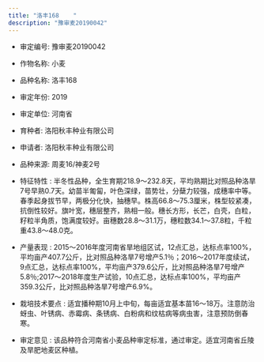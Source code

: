 ```yaml
---
title: "洛丰168	 "
description: "豫审麦20190042"
---
```

* 审定编号:  豫审麦20190042

*  作物名称:  小麦

*  品种名称:  洛丰168	 

*  审定年份:  2019

*  审定单位:  河南省

* 育种者:  洛阳秋丰种业有限公司

*  申请者:  洛阳秋丰种业有限公司 

*  品种来源:  周麦16/神麦2号

*  特征特性 : 
半冬性品种，全生育期218.9～232.8天，平均熟期比对照品种洛旱7号早熟0.7天。幼苗半匍匐，叶色深绿，苗势壮，分蘖力较强，成穗率中等。春季起身拔节早，两极分化快，抽穗早。株高66.8～75.3厘米，株型较紧凑，抗倒性较好。旗叶宽，穗层整齐，熟相一般。穗长方形，长芒，白壳，白粒，籽粒半角质，饱满度较好。亩穗数28.8～31.1万，穗粒数34.1～37.8粒，千粒重43.8～48.0克。 
 
*  产量表现 : 
2015～2016年度河南省旱地组区试，12点汇总，达标点率100%，平均亩产407.7公斤，比对照品种洛旱7号增产5.1％；2016～2017年度续试，9点汇总，达标点率100%，平均亩产379.6公斤，比对照品种洛旱7号增产5.8％;2017～2018年度生产试验，10点汇总，达标点率100%，平均亩产359.3公斤，比对照品种洛旱7号增产6.9%。

*  栽培技术要点 : 
适宜播种期10月上中旬，每亩适宜基本苗16～18万。注意防治蚜虫、叶锈病、赤霉病、条锈病、白粉病和纹枯病等病虫害，注意预防倒春寒。

*  审定意见 : 
该品种符合河南省小麦品种审定标准，通过审定。适宜河南省丘陵及旱肥地麦区种植。 

